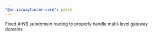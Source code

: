 ```yaml
---
"@ar.io/wayfinder-core": patch
---
```


Fixed ArNS subdomain routing to properly handle multi-level gateway domains
